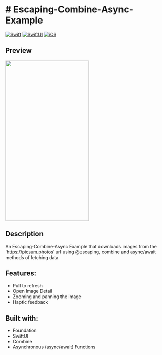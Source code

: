 <!-- HEADER -->
<h1> # Escaping-Combine-Async-Example </h1>

[![Swift](https://img.shields.io/badge/Swift-5.0-orange.svg?longCache=true&style=flat&logo=swift)][Swift]
[![SwiftUI](https://img.shields.io/badge/SwiftUI-4.0-blue.svg?longCache=true&style=flat&logo=swift&logoColor=blue)][SwiftUI]
[![iOS](https://img.shields.io/badge/iOS-16.0+-lightgrey.svg?longCache=true&?style=flat&logo=apple)][iOS]





<!-- BODY -->

## Preview

<p align="left">
	<img src="./Preview/iphone-preview.gif" width="260" height="500"/>
</p>


## Description
An Escaping-Combine-Async Example that downloads images from the 'https://picsum.photos' url using @escaping, combine and async/await methods of fetching data. 

## Features:
- Pull to refresh
- Open Image Detail
- Zooming and panning the image
- Haptic feedback



## Built with:
- Foundation
- SwiftUI
- Combine
- Asynchronous (async/await) Functions




<!-- FOOTER -->
<!-- Permanent links -->
[Swift]: https://www.swift.org
[SwiftUI]: https://developer.apple.com/documentation/swiftui/
[iOS]: https://developer.apple.com/ios/

